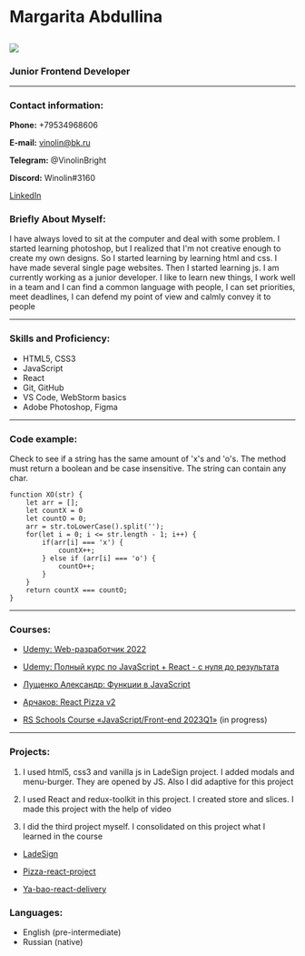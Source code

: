 # Margarita Abdullina

![](https://avatars.githubusercontent.com/u/101560052?s=96&v=4)
---

### Junior Frontend Developer

---

### Contact information:

**Phone:** +79534968606

**E-mail:** vinolin@bk.ru

**Telegram:** @VinolinBright

**Discord:** Winolin#3160

[LinkedIn](https://www.linkedin.com/in/vinolin-bright-04328225b/ "LinkedIn")



### Briefly About Myself:

I have always loved to sit at the computer and deal with some problem. 
I started learning photoshop, but I realized that
I'm not creative enough to create my own designs.
So I started learning by learning html and css.
I have made several single page websites. Then I started learning js. 
I am currently working as a junior developer. 
I like to learn new things, 
I work well in a team and I can find a common language with people, 
I can set priorities, meet deadlines, 
I can defend my point of view and calmly convey it to people

---

### Skills and Proficiency:

* HTML5, CSS3
* JavaScript
* React
* Git, GitHub
* VS Code, WebStorm basics
* Adobe Photoshop, Figma

---

### Code example:
Check to see if a string has the same amount of 'x's and 'o's. 
The method must return a boolean and be case insensitive. 
The string can contain any char.
```
function XO(str) {
    let arr = [];
    let countX = 0
    let countO = 0;
    arr = str.toLowerCase().split('');
    for(let i = 0; i <= str.length - 1; i++) {
        if(arr[i] === 'x') {
            countX++;
        } else if (arr[i] === 'o') {
            countO++;
        }
    }
    return countX === countO;
}
```

---

### Courses:


* [Udemy: Web-разработчик 2022](https://www.udemy.com/course/webdeveloper/ "Web-разработчик 2022")

* [Udemy: Полный курс по JavaScript + React - с нуля до результата](https://www.udemy.com/course/javascript_full/ "Полный курс по JavaScript + React - с нуля до результата")

* [Лущенко Александр: Функции в JavaScript](https://www.youtube.com/watch?v=XahVQOfnj_o&list=PLM7wFzahDYnF2VdVjew48HKA7E_pnItDi&ab_channel=WebDev%D1%81%D0%BD%D1%83%D0%BB%D1%8F.%D0%9A%D0%B0%D0%BD%D0%B0%D0%BB%D0%90%D0%BB%D0%B5%D0%BA%D1%81%D0%B0%D0%9B%D1%83%D1%89%D0%B5%D0%BD%D0%BA%D0%BE "Функции в JavaScript")

* [Арчаков: React Pizza v2](https://www.youtube.com/watch?v=_UywBskWJ7Q&list=PL0FGkDGJQjJG9eI85xM1_iLIf6BcEdaNl&ab_channel=ArchakovBlog "React Pizza v2")

* [RS Schools Course «JavaScript/Front-end 2023Q1»](https://app.rs.school/ "JavaScript/Front-end 2023Q1")  (in progress)

---

### Projects:

1. I used html5, css3 and vanilla js in LadeSign project. I added modals and menu-burger. 
They are opened by JS. Also I did adaptive for this project

2. I used React and redux-toolkit in this project. I created store and slices. I made this project with the help of video

3. I did the third project myself. I consolidated on this project what I learned in the course

* [LadeSign](https://github.com/MargaretRixten/Portfolio "LadeSign")

* [Pizza-react-project](https://github.com/MargaretRixten/pizza-react-project "Pizza-react-project")

* [Ya-bao-react-delivery](https://github.com/MargaretRixten/ya-bao-react-delivery "ya-bao-react-delivery")





### Languages:

* English (pre-intermediate)
* Russian (native)